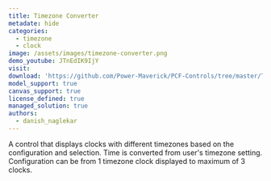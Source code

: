 ```yaml
---
title: Timezone Converter
metadate: hide
categories:
  - timezone
  - clock
image: /assets/images/timezone-converter.png
demo_youtube: JTnEdIK9IjY
visit: 
download: 'https://github.com/Power-Maverick/PCF-Controls/tree/master/TimezoneConverterControl'
model_support: true
canvas_support: true
license_defined: true
managed_solution: true
authors:
  - danish_naglekar
---
```

A control that displays clocks with different timezones based on the configuration and selection. Time is converted from user's timezone setting. Configuration can be from 1 timezone clock displayed to maximum of 3 clocks.
